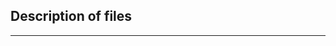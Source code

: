 Description of files
----------------------------------------------------------------------------------------




----------------------------------------------------------------------------------------
